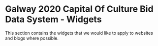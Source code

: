 # Galway 2020 Capital Of Culture Bid Data System - Widgets

This section contains the widgets that we would like to apply to websites and blogs where possible.


